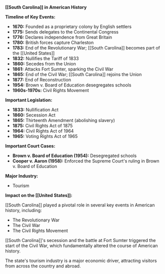 **[[South Carolina]] in American History**

**Timeline of Key Events:**

* **1670:** Founded as a proprietary colony by English settlers
* **1775:** Sends delegates to the Continental Congress
* **1776:** Declares independence from Great Britain
* **1780:** British forces capture Charleston
* **1783:** End of the Revolutionary War; [[South Carolina]] becomes part of the [[United States]]
* **1832:** Nullifies the Tariff of 1833
* **1860:** Secedes from the Union
* **1861:** Attacks Fort Sumter, sparking the Civil War
* **1865:** End of the Civil War; [[South Carolina]] rejoins the Union
* **1877:** End of Reconstruction
* **1954:** Brown v. Board of Education desegregates schools
* **1960s-1970s:** Civil Rights Movement

**Important Legislation:**

* **1833:** Nullification Act
* **1860:** Secession Act
* **1865:** Thirteenth Amendment (abolishing slavery)
* **1875:** Civil Rights Act of 1875
* **1964:** Civil Rights Act of 1964
* **1965:** Voting Rights Act of 1965

**Important Court Cases:**

* **Brown v. Board of Education (1954):** Desegregated schools
* **Cooper v. Aaron (1958):** Enforced the Supreme Court's ruling in Brown v. Board of Education

**Major Industry:**

* Tourism

**Impact on the [[United States]]:**

[[South Carolina]] played a pivotal role in several key events in American history, including:

* The Revolutionary War
* The Civil War
* The Civil Rights Movement

[[South Carolina]]'s secession and the battle at Fort Sumter triggered the start of the Civil War, which fundamentally altered the course of American history.

The state's tourism industry is a major economic driver, attracting visitors from across the country and abroad.